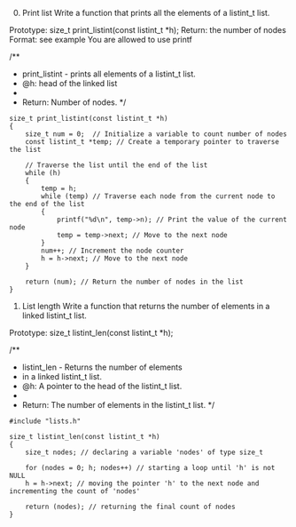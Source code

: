 0. Print list
Write a function that prints all the elements of a listint_t list.

Prototype: size_t print_listint(const listint_t *h);
Return: the number of nodes
Format: see example
You are allowed to use printf


/**
 * print_listint - prints all elements of a listint_t list.
 * @h: head of the linked list
 *
 * Return: Number of nodes.
 */
```
size_t print_listint(const listint_t *h)
{
	size_t num = 0;  // Initialize a variable to count number of nodes
	const listint_t *temp; // Create a temporary pointer to traverse the list

	// Traverse the list until the end of the list
	while (h)
	{
		temp = h;
		while (temp) // Traverse each node from the current node to the end of the list
		{
			printf("%d\n", temp->n); // Print the value of the current node
			temp = temp->next; // Move to the next node
		}
		num++; // Increment the node counter
		h = h->next; // Move to the next node
	}

	return (num); // Return the number of nodes in the list
}

```
1. List length
Write a function that returns the number of elements in a linked listint_t list.

Prototype: size_t listint_len(const listint_t *h);

/**
 * listint_len - Returns the number of elements
 * in a linked listint_t list.
 * @h: A pointer to the head of the listint_t list.
 *
 * Return: The number of elements in the listint_t list.
 */

```
#include "lists.h"

size_t listint_len(const listint_t *h)
{
    size_t nodes; // declaring a variable 'nodes' of type size_t 
    
    for (nodes = 0; h; nodes++) // starting a loop until 'h' is not NULL
    h = h->next; // moving the pointer 'h' to the next node and incrementing the count of 'nodes'

    return (nodes); // returning the final count of nodes
}

```
